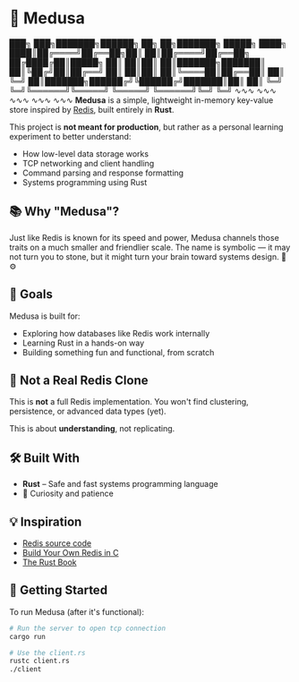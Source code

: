 # 🐍 Medusa

███╗   ███╗███████╗██████╗ ██╗   ██╗███████╗ █████╗
████╗ ████║██╔════╝██╔══██╗██║   ██║██╔════╝██╔══██╗
██╔████╔██║█████╗  ██║  ██║██║   ██║███████╗███████║
██║╚██╔╝██║██╔══╝  ██║  ██║██║   ██║╚════██║██╔══██║
██║ ╚═╝ ██║███████╗██████╔╝╚██████╔╝███████║██║  ██║
╚═╝     ╚═╝╚══════╝╚═════╝  ╚═════╝ ╚══════╝╚═╝  ╚═╝
              ∿∿∿ ∿∿∿ ∿∿∿ ∿∿∿ ∿∿∿
**Medusa** is a simple, lightweight in-memory key-value store inspired by [Redis](https://redis.io), built entirely in **Rust**.

This project is **not meant for production**, but rather as a personal learning experiment to better understand:

- How low-level data storage works
- TCP networking and client handling
- Command parsing and response formatting
- Systems programming using Rust

## 📚 Why "Medusa"?

Just like Redis is known for its speed and power, Medusa channels those traits on a much smaller and friendlier scale. The name is symbolic — it may not turn you to stone, but it might turn your brain toward systems design. 🧠⚙️

## 🎯 Goals

Medusa is built for:
- Exploring how databases like Redis work internally
- Learning Rust in a hands-on way
- Building something fun and functional, from scratch

## 🚫 Not a Real Redis Clone

This is **not** a full Redis implementation.
You won't find clustering, persistence, or advanced data types (yet).

This is about **understanding**, not replicating.

## 🛠️ Built With

- **Rust** – Safe and fast systems programming language
- 🧪 Curiosity and patience

## 💡 Inspiration

- [Redis source code](https://github.com/redis/redis)
- [Build Your Own Redis in C](https://build-your-own.org/redis/)
- [The Rust Book](https://doc.rust-lang.org/book/)

## 🚀 Getting Started

To run Medusa (after it's functional):

```bash
# Run the server to open tcp connection
cargo run

# Use the client.rs
rustc client.rs
./client
```
